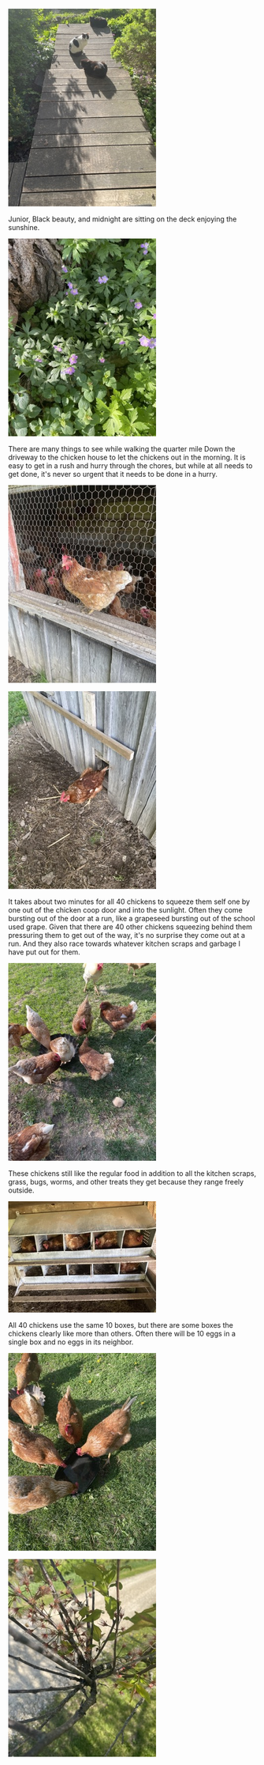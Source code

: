 

 

![It is time to get up and greet the day.  Fellow creatures have also gotten up, and three of the four farm cats, including both black ones and the short haired black and white one, have already started their full schedule of lounging on the front deck in the sunshine. The temperature is hovering around 70°F, the dew has burnt off, birds are tweeting, and it is a gorgeous day to be up and about.](14_May_2021_07_46_37.jpg)



Junior, Black beauty, and midnight are sitting on the deck enjoying the sunshine. 



 

![I could hurry sure my morning chores, but then I would miss looking at the latest blooming flowers. Like this thumbs sized purple flower blooming at the foot of a Burroak tree.](14_May_2021_07_50_53.jpg)



There are many things to see while walking the quarter mile Down the driveway to the chicken house to let the chickens out in the morning. It is easy to get in a rush and hurry through the chores, but while at all needs to get done, it's never so urgent that it needs to be done in a hurry. 



 

![One brown hen hearing through chicken wire. She is perched on a windowsill, and probably is there because she's successfully fought off the other 40 chickens so that she could have this crimes thought all to herself. More than 20 chickens crowd behind her in the shadowy chicken coop.](14_May_2021_07_56_41.jpg)



 

![A brown chicken walking out of the small rectangular hole that is the chicken coop door. The whole is about 14 inches high and 10 inches wide. The whole is surrounded by unpainted, heavily weathered Gray planks of wood that look understandable extremely rough. The weathering has given them a silvery gray appearance](14_May_2021_07_59_04.jpg)



It takes about two minutes for all 40 chickens to squeeze them self one by one out of the chicken coop door and into the sunlight.  Often they come bursting out of the door at a run, like a grapeseed bursting out of the school used grape.  Given that there are 40 other chickens squeezing behind them pressuring them to get out of the way, it's no surprise they come out at a run. And they also race towards whatever kitchen scraps and garbage I have put out for them. 



 

![Although chickens love the grass and bugs and garbage, they also swarm the standard corn, oats, and feed mix I put out in the pans.  The feed is very nutritionally dense, which chickens that run around and are as active as this crew need in order to keep up their energy and lay their daily egg.](14_May_2021_08_04_56.jpg)



These chickens still like the regular food in addition to all the kitchen scraps, grass, bugs, worms, and other treats they get because they range freely outside. 



 

![A picture of 10 wall Montague nesting boxes. The nesting boxes are square 10 boxes that are a little over a square foot in volume, line with straw, and begin up for a single chicken to sit and lay her daily egg.  In this picture six out of 10 of the nesting boxes have a grumpy looking brown hen in them.](14_May_2021_08_10_16.jpg)



 



All 40 chickens use the same 10 boxes, but there are some boxes the chickens clearly like more than others. Often there will be 10 eggs in a single box and no eggs in its neighbor. 



 

![These chickens have a creek 200 feet away that they can go get water from, but it is still important to keep their water dish is full for two reasons: one, it makes getting water convenient and it encourages them to range uphill into the field as well as downhill to the creek, end it also keeps me in the good habit I'm giving the chickens everything they need.](14_May_2021_08_19_18.jpg)



 

![As I walk back up the lane, I stopped to check on how the plum tree is coming along. Last week it was far more spectacular, with several branches having plum blossoms. Now the blossoms are starting to fade, and we'll see whether the frost last week killed them or if this is the beginning of their growth into fruit.](14_May_2021_08_24_01.jpg)

